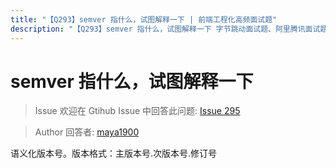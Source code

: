 ```yaml
---
title: "【Q293】semver 指什么，试图解释一下 | 前端工程化高频面试题"
description: "【Q293】semver 指什么，试图解释一下 字节跳动面试题、阿里腾讯面试题、美团小米面试题。"
---
```


# semver 指什么，试图解释一下

> Issue
> 欢迎在 Gtihub Issue 中回答此问题: [Issue 295](https://github.com/shfshanyue/Daily-Question/issues/295)

> Author
> 回答者: [maya1900](https://github.com/maya1900)

语义化版本号。版本格式：主版本号.次版本号.修订号
